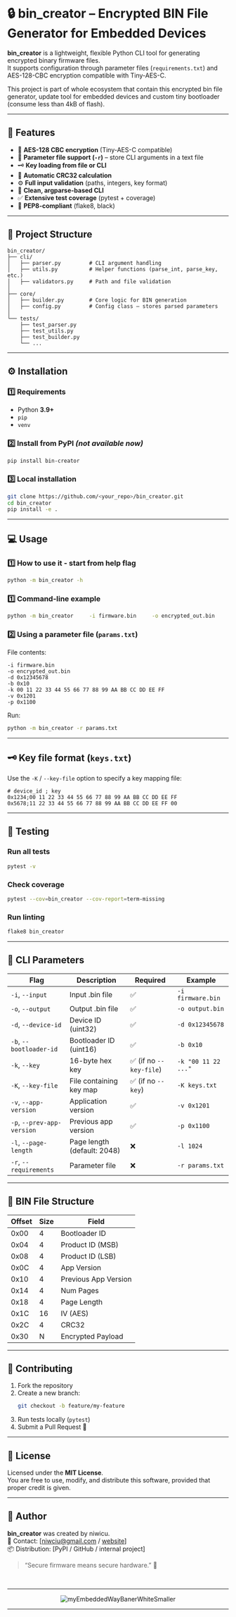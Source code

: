 # 🔒 bin_creator – Encrypted BIN File Generator for Embedded Devices

**bin_creator** is a lightweight, flexible Python CLI tool for generating encrypted binary firmware files.  
It supports configuration through parameter files (`requirements.txt`) and AES-128-CBC encryption compatible with Tiny-AES-C.

This project is part of whole ecosystem that contain this encrypted bin file generator, update tool for embedded devices and custom tiny bootloader (consume less than 4kB of flash).

---

## 🚀 Features

- 🔐 **AES-128 CBC encryption** (Tiny-AES-C compatible)
- 🧩 **Parameter file support (`-r`)** – store CLI arguments in a text file
- 🗝️ **Key loading from file or CLI**
- 🧮 **Automatic CRC32 calculation**
- ⚙️ **Full input validation** (paths, integers, key format)
- 🧰 **Clean, argparse-based CLI**
- ✅ **Extensive test coverage** (pytest + coverage)
- 🧾 **PEP8-compliant** (flake8, black)

---

## 🧠 Project Structure

```
bin_creator/
├── cli/
│   ├── parser.py         # CLI argument handling
│   ├── utils.py          # Helper functions (parse_int, parse_key, etc.)
│   ├── validators.py     # Path and file validation
│
├── core/
│   ├── builder.py        # Core logic for BIN generation
│   ├── config.py         # Config class – stores parsed parameters
│
└── tests/
    ├── test_parser.py
    ├── test_utils.py
    ├── test_builder.py
    └── ...
```

---

## ⚙️ Installation

### 1️⃣ Requirements
- Python **3.9+**
- `pip`
- `venv`

### 2️⃣ Install from PyPI *(not available now)*
```bash
pip install bin-creator
```

### 3️⃣ Local installation
```bash
git clone https://github.com/<your_repo>/bin_creator.git
cd bin_creator
pip install -e .
```

---

## 💻 Usage
### 1️⃣ How to use it - start from help flag
```bash
python -m bin_creator -h
```

### 1️⃣ Command-line example

```bash
python -m bin_creator     -i firmware.bin     -o encrypted_out.bin     -d 0x12345678     -b 0x10     -k "00 11 22 33 44 55 66 77 88 99 AA BB CC DD EE FF"     -v 0x1201     -p 0x1100
```

### 2️⃣ Using a parameter file (`params.txt`)

File contents:
```
-i firmware.bin
-o encrypted_out.bin
-d 0x12345678
-b 0x10
-k 00 11 22 33 44 55 66 77 88 99 AA BB CC DD EE FF
-v 0x1201
-p 0x1100
```

Run:
```bash
python -m bin_creator -r params.txt
```

---

## 🗝️ Key file format (`keys.txt`)

Use the `-K` / `--key-file` option to specify a key mapping file:

```
# device_id ; key
0x1234;00 11 22 33 44 55 66 77 88 99 AA BB CC DD EE FF
0x5678;11 22 33 44 55 66 77 88 99 AA BB CC DD EE FF 00
```

---

## 🧪 Testing

### Run all tests
```bash
pytest -v
```

### Check coverage
```bash
pytest --cov=bin_creator --cov-report=term-missing
```

### Run linting
```bash
flake8 bin_creator
```

---

## 🧰 CLI Parameters

| Flag | Description | Required | Example |
|------|--------------|-----------|----------|
| `-i`, `--input` | Input .bin file | ✅ | `-i firmware.bin` |
| `-o`, `--output` | Output .bin file | ✅ | `-o output.bin` |
| `-d`, `--device-id` | Device ID (uint32) | ✅ | `-d 0x12345678` |
| `-b`, `--bootloader-id` | Bootloader ID (uint16) | ✅ | `-b 0x10` |
| `-k`, `--key` | 16-byte hex key | ✅ (if no `--key-file`) | `-k "00 11 22 ..."` |
| `-K`, `--key-file` | File containing key map | ✅ (if no `--key`) | `-K keys.txt` |
| `-v`, `--app-version` | Application version | ✅ | `-v 0x1201` |
| `-p`, `--prev-app-version` | Previous app version | ✅ | `-p 0x1100` |
| `-l`, `--page-length` | Page length (default: 2048) | ❌ | `-l 1024` |
| `-r`, `--requirements` | Parameter file | ❌ | `-r params.txt` |

---

## 🧩 BIN File Structure

| Offset | Size | Field |
|--------|------|-------|
| 0x00 | 4 | Bootloader ID |
| 0x04 | 4 | Product ID (MSB) |
| 0x08 | 4 | Product ID (LSB) |
| 0x0C | 4 | App Version |
| 0x10 | 4 | Previous App Version |
| 0x14 | 4 | Num Pages |
| 0x18 | 4 | Page Length |
| 0x1C | 16 | IV (AES) |
| 0x2C | 4 | CRC32 |
| 0x30 | N | Encrypted Payload |

---

## 🧱 Contributing

1. Fork the repository  
2. Create a new branch:  
   ```bash
   git checkout -b feature/my-feature
   ```
3. Run tests locally (`pytest`)  
4. Submit a Pull Request 🚀

---

## 🪪 License

Licensed under the **MIT License**.  
You are free to use, modify, and distribute this software, provided that proper credit is given.

---

## 👤 Author

**bin_creator** was created by niwicu.  
💬 Contact: [niwciu@gmail.com / [website](https://github.com/niwciu)]  
📦 Distribution: [PyPI / GitHub / internal project]

> “Secure firmware means secure hardware.” 🔐

<br>
<div align="center">

***

![myEmbeddedWayBanerWhiteSmaller](https://github.com/user-attachments/assets/f4825882-e285-4e02-a75c-68fc86ff5716)
***
</div>